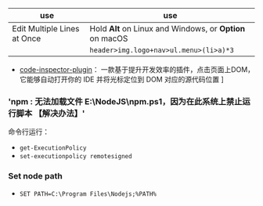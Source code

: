 |use|use|
|---|---|
|Edit Multiple Lines at Once|Hold **Alt** on Linux and Windows, or **Option** on macOS|
||`header>img.logo+nav>ul.menu>(li>a)*3`|

- [code-inspector-plugin](https://inspector.fe-dev.cn/guide/introduction.html)： 一款基于提升开发效率的插件，点击页面上DOM，它能够自动打开你的 IDE 并将光标定位到 DOM 对应的源代码位置 ]

### 'npm : 无法加载文件 E:\NodeJS\npm.ps1，因为在此系统上禁止运行脚本 【解决办法】'

命令行运行：

- `get-ExecutionPolicy`
- `set-executionpolicy remotesigned`

### Set node path

- `SET PATH=C:\Program Files\Nodejs;%PATH%`
